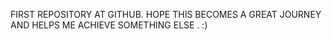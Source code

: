 FIRST REPOSITORY AT GITHUB. HOPE THIS BECOMES A GREAT JOURNEY AND HELPS ME ACHIEVE SOMETHING ELSE . :)
